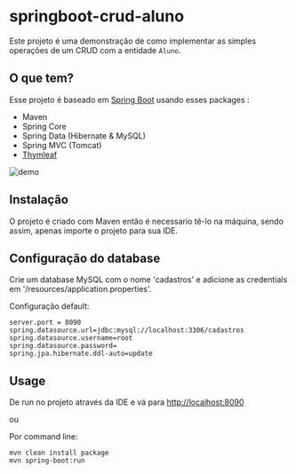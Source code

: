 # springboot-crud-aluno

Este projeto é uma demonstração de como implementar as simples operações de um CRUD com a entidade `Aluno`.

## O que tem?
Esse projeto é baseado em [Spring Boot](https://start.spring.io/) usando esses packages :
- Maven
- Spring Core
- Spring Data (Hibernate & MySQL)
- Spring MVC (Tomcat)
- [Thymleaf](https://thymeleaf.org)

![demo](https://i.imgur.com/IheoWZIg.png)

## Instalação 
O projeto é criado com Maven então é necessario tê-lo na máquina, sendo assim, apenas importe o projeto para sua IDE.

## Configuração do database
Crie um database MySQL com o nome 'cadastros' e adicione as credentials em '/resources/application.properties'.  

Configuração default:

```
server.port = 8090
spring.datasource.url=jdbc:mysql://localhost:3306/cadastros
spring.datasource.username=root
spring.datasource.password=
spring.jpa.hibernate.ddl-auto=update
```

## Usage 
De run no projeto através da IDE e vá para [http://localhost:8090](http://localhost:8090)

ou 

Por command line:
```
mvn clean install package
mvn spring-boot:run
```
